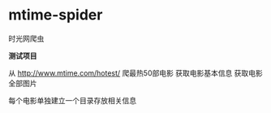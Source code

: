 # mtime-spider
时光网爬虫

**测试项目**

从 http://www.mtime.com/hotest/ 爬最热50部电影
获取电影基本信息
获取电影全部图片

每个电影单独建立一个目录存放相关信息


